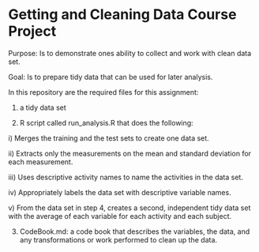 # Getting and Cleaning Data Course Project
 Purpose: Is to demonstrate ones ability to collect and work with clean data set.
 
 Goal: Is to prepare tidy data that can be used for later analysis.


In this repository are the required files for this assignment:

 1) a tidy data set
 
 2) R script called run_analysis.R that does the following: 
 
  i) Merges the training and the test sets to create one data set.
  
 ii) Extracts only the measurements on the mean and standard deviation for each measurement.
 
 iii) Uses descriptive activity names to name the activities in the data set.
 
 iv) Appropriately labels the data set with descriptive variable names.
 
 v) From the data set in step 4, creates a second, independent tidy data set with the average of each variable for each activity and each subject.
 
 3) CodeBook.md: a code book that describes the variables, the data, and any transformations or work performed to clean up the data.
 
